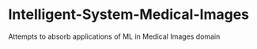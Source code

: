 # Intelligent-System-Medical-Images
Attempts to absorb applications of ML in Medical Images domain 
